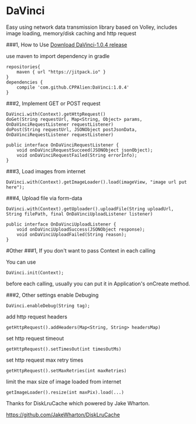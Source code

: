 # DaVinci
Easy using network data transmission library based on Volley, includes image loading, memory/disk caching and http request

###1, How to Use
[Download DaVinci-1.0.4 release](https://github.com/CPPAlien/DaVinci/raw/master/app/libs/davinci-1.0.4.aar)

use maven to import dependency in gradle

```
repositories{
    maven { url "https://jitpack.io" }
}
dependencies {
    compile 'com.github.CPPAlien:DaVinci:1.0.4'
}
```

###2, Implement GET or POST request
```
DaVinci.with(Context).getHttpRequest()
doGet(String requestUrl, Map<String, Object> params, OnDaVinciRequestListener requestListener)
doPost(String requestUrl, JSONObject postJsonData, OnDaVinciRequestListener requestListener)

public interface OnDaVinciRequestListener {
    void onDaVinciRequestSucceed(JSONObject jsonObject);
    void onDaVinciRequestFailed(String errorInfo);
}
```

###3, Load images from internet
```
DaVinci.with(Context).getImageLoader().load(imageView, "image url put here");
```

###4, Upload file via form-data
```
DaVinci.with(Context).getUploader().uploadFile(String uploadUrl, String filePath, final OnDaVinciUploadListener listener)

public interface OnDaVinciUploadListener {
    void onDaVinciUploadSuccess(JSONObject response);
    void onDaVinciUploadFailed(String reason);
}
```


#Other
###1, If you don't want to pass Context in each calling

You can use
```
DaVinci.init(Context);
```
before each calling, usually you can put it in Application's onCreate method.

###2, Other settings
enable Debuging
```
DaVinci.enableDebug(String tag);
```
add http request headers
```
getHttpRequest().addHeaders(Map<String, String> headersMap)
```
set http request timeout
```
getHttpRequest().setTimesOut(int timesOutMs)
```
set http request max retry times
```
getHttpRequest().setMaxRetries(int maxRetries)
```
limit the max size of image loaded from internet
```
getImageLoader().resize(int maxPix).load(...)
```

Thanks for DiskLruCache which powered by Jake Wharton.

https://github.com/JakeWharton/DiskLruCache
